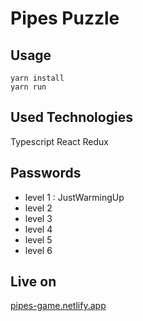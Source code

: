 # Pipes Puzzle

## Usage
```
yarn install
yarn run
```

## Used Technologies

Typescript
React
Redux

## Passwords

- level 1 : JustWarmingUp
- level 2 
- level 3
- level 4
- level 5
- level 6

## Live on

[pipes-game.netlify.app](https://pipes-game.netlify.app/)